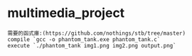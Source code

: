 # multimedia_project
```
需要的函式庫:(https://github.com/nothings/stb/tree/master)
compile `gcc -o phantom_tank.exe phantom_tank.c`
execute `./phantom_tank img1.png img2.png output.png`
```

